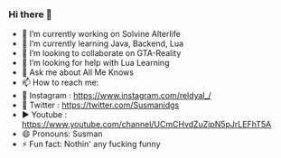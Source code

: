 ### Hi there 👋

- 🔭 I’m currently working on Solvine Alterlife
- 🌱 I’m currently learning Java, Backend, Lua
- 👯 I’m looking to collaborate on GTA-Reality
- 🤔 I’m looking for help with Lua Learning
- 💬 Ask me about All Me Knows
- 📫 How to reach me: 
- 📸 Instagram : https://www.instagram.com/reldyal_/
- 🦅 Twitter   : https://twitter.com/Susmanidgs
- ▶  Youtube   : https://www.youtube.com/channel/UCmCHvdZuZjpN5pJrLEFhT5A
- 😄 Pronouns: Susman
- ⚡ Fun fact: Nothin' any fucking funny
